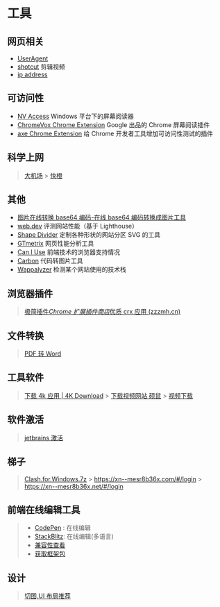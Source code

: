 # 工具

## 网页相关

- [UserAgent](https://www.ip138.com/useragent/)
- [shotcut](https://www.shotcut.org/) 剪辑视频
- [ip address](https://www.ipaddress.com/)

## 可访问性

- [NV Access](https://www.nvaccess.org/) Windows 平台下的屏幕阅读器
- [ChromeVox Chrome Extension](https://chrome.google.com/webstore/detail/chromevox/kgejglhpjiefppelpmljglcjbhoiplfn) Google 出品的 Chrome 屏幕阅读插件
- [axe Chrome Extension](https://chrome.google.com/webstore/detail/axe/lhdoppojpmngadmnindnejefpokejbdd) 给 Chrome 开发者工具增加可访问性测试的插件

## 科学上网

> [大机场](https://xn--mesr8b36x.net/#/login) > [快橙](https://content.hmeic.com/preland/binom_directtest?click_id=tXiCLWODWH4&zone_id=12253895813&source=Binom&app=Desktop&trafficSource=ActiveRevenue&platform=Desktop&campaign_name=Zeroclick)

## 其他

- [图片在线转换 base64 编码-在线 base64 编码转换成图片工具](http://www.jsons.cn/img2base64/)
- [web.dev](https://web.dev/measure/) 评测网站性能（基于 Lighthouse）
- [Shape Divider](https://www.shapedivider.app/) 定制各种形状的网站分区 SVG 的工具
- [GTmetrix](https://gtmetrix.com/) 网页性能分析工具
- [Can I Use](https://caniuse.com/) 前端技术的浏览器支持情况
- [Carbon](https://carbon.now.sh/) 代码转图片工具
- [Wappalyzer](https://www.wappalyzer.com/) 检测某个网站使用的技术栈

## 浏览器插件

> [极简插件*Chrome 扩展插件商店*优质 crx 应用 (zzzmh.cn)](https://chrome.zzzmh.cn/)

## 文件转换

> [PDF 转 Word](http://www.pdfdo.com/pdf-to-word.aspx)

## 工具软件

> [下载 4k 应用 | 4K Download](https://www.4kdownload.com/zh-cn/downloads) > [下载视频网站 硕鼠](https://www.flvcd.com/index.htm) > [视频下载](https://www.videofk.com/)

## 软件激活

> [jetbrains 激活](https://www.macwk.com/article/jetbrains-crack)

## 梯子

> [Clash.for.Windows.7z](https://clo8ud.lanzoui.com/itgf5i2dwxi) > <https://xn--mesr8b36x.com/#/login> > <https://xn--mesr8b36x.net/#/login>

## 前端在线编辑工具

> - [CodePen](https://codepen.io/trending) : 在线编辑
> - [StackBlitz](https://stackblitz.com/): 在线编辑(多语言)
> - [兼容性查看](https://www.caniuse.com/?search=console)
> - [获取框架包](https://www.bootcdn.cn/)

## 设计

> [切图,UI 布局推荐](https://juejin.cn/post/6979821352576352269)
